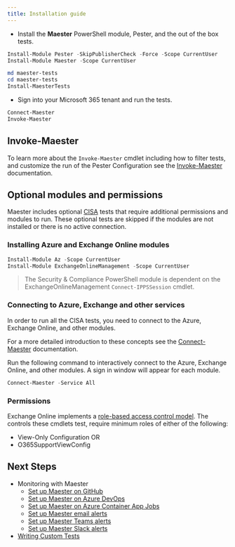 ```yaml
---
title: Installation guide
---
```


- Install the **Maester** PowerShell module, Pester, and the out of the box tests.

```powershell
Install-Module Pester -SkipPublisherCheck -Force -Scope CurrentUser
Install-Module Maester -Scope CurrentUser

md maester-tests
cd maester-tests
Install-MaesterTests
```

- Sign into your Microsoft 365 tenant and run the tests.

```powershell
Connect-Maester
Invoke-Maester
```

## Invoke-Maester

To learn more about the `Invoke-Maester` cmdlet including how to filter tests, and customize the run of the Pester Configuration see the [Invoke-Maester](/docs/commands/Invoke-Maester) documentation.


## Optional modules and permissions

Maester includes optional [CISA](tests/cisa/) tests that require additional permissions and modules to run. These optional tests are skipped if the modules are not installed or there is no active connection.

### Installing Azure and Exchange Online modules

```powershell
Install-Module Az -Scope CurrentUser
Install-Module ExchangeOnlineManagement -Scope CurrentUser
```

> The Security & Compliance PowerShell module is dependent on the ExchangeOnlineManagement `Connect-IPPSSession` cmdlet.

### Connecting to Azure, Exchange and other services

In order to run all the CISA tests, you need to connect to the Azure, Exchange Online, and other modules.

For a more detailed introduction to these concepts see the [Connect-Maester](/docs/connect-maester) documentation.

Run the following command to interactively connect to the Azure, Exchange Online, and other modules. A sign in window will appear for each module.

```powershell
Connect-Maester -Service All
```

### Permissions

Exchange Online implements a [role-based access control model](https://learn.microsoft.com/exchange/permissions-exo/permissions-exo). The controls these cmdlets test, require minimum roles of either of the following:

* View-Only Configuration OR
* O365SupportViewConfig

## Next Steps

- Monitoring with Maester
  - [Set up Maester on GitHub](/docs/monitoring/github)
  - [Set up Maester on Azure DevOps](/docs/monitoring/azure-devops)
  - [Set up Maester on Azure Container App Jobs](/docs/monitoring/azure-container-app-job)
  - [Set up Maester email alerts](/docs/monitoring/email)
  - [Set up Maester Teams alerts](/docs/monitoring/teams)
  - [Set up Maester Slack alerts](/docs/monitoring/slack)
- [Writing Custom Tests](/docs/writing-tests)
